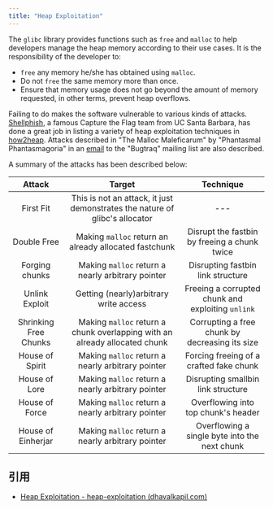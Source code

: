 ```yaml
---
title: "Heap Exploitation"
---
```


The `glibc` library provides functions such as `free` and `malloc` to help developers manage the heap memory according to their use cases. It is the responsibility of the developer to:

* `free` any memory he/she has obtained using `malloc`.
* Do not `free` the same memory more than once.
* Ensure that memory usage does not go beyond the amount of memory requested, in other terms, prevent heap overflows.

Failing to do makes the software vulnerable to various kinds of attacks. [Shellphish](https://twitter.com/shellphish), a famous Capture the Flag team from UC Santa Barbara, has done a great job in listing a variety of heap exploitation techniques in [how2heap](https://github.com/shellphish/how2heap). Attacks described in "The Malloc Maleficarum" by "Phantasmal Phantasmagoria" in an [email](http://seclists.org/bugtraq/2005/Oct/118) to the "Bugtraq" mailing list are also described.

A summary of the attacks has been described below:

| Attack | Target | Technique |
| :---: | :---: | :---: |
| First Fit | This is not an attack, it just demonstrates the nature of glibc's allocator | --- |
| Double Free | Making `malloc` return an already allocated fastchunk | Disrupt the fastbin by freeing a chunk twice |
| Forging chunks | Making `malloc` return a nearly arbitrary pointer | Disrupting fastbin link structure |
| Unlink Exploit | Getting (nearly)arbitrary write access | Freeing a corrupted chunk and exploiting `unlink` |
| Shrinking Free Chunks | Making `malloc` return a chunk overlapping with an already allocated chunk | Corrupting a free chunk by decreasing its size |
| House of Spirit | Making `malloc` return a nearly arbitrary pointer | Forcing freeing of a crafted fake chunk |
| House of Lore | Making `malloc` return a nearly arbitrary pointer | Disrupting smallbin link structure |
| House of Force | Making `malloc` return a nearly arbitrary pointer | Overflowing into top chunk's header |
| House of Einherjar | Making `malloc` return a nearly arbitrary pointer | Overflowing a single byte into the next chunk |

## 引用
- [Heap Exploitation - heap-exploitation (dhavalkapil.com)](https://heap-exploitation.dhavalkapil.com/attacks)